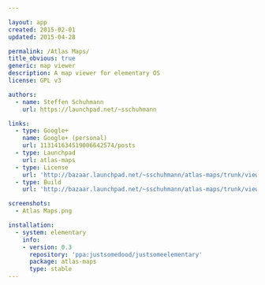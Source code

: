 ```yaml
---

layout: app
created: 2015-02-01
updated: 2015-04-28

permalink: /Atlas Maps/
title_obvious: true
generic: map viewer
description: A map viewer for elementary OS
license: GPL v3

authors:
  - name: Steffen Schuhmann
    url: https://launchpad.net/~sschuhmann

links:
  - type: Google+
    name: Google+ (personal)
    url: 113141634519006642574/posts
  - type: Launchpad
    url: atlas-maps
  - type: License
    url: 'http://bazaar.launchpad.net/~sschuhmann/atlas-maps/trunk/view/head:/COPYING'
  - type: Build
    url: 'http://bazaar.launchpad.net/~sschuhmann/atlas-maps/trunk/view/head:/INSTALL'

screenshots:
  - Atlas Maps.png

installation:
  - system: elementary
    info:
    - version: 0.3
      repository: 'ppa:justsomedood/justsomeelementary'
      package: atlas-maps
      type: stable
---
```

